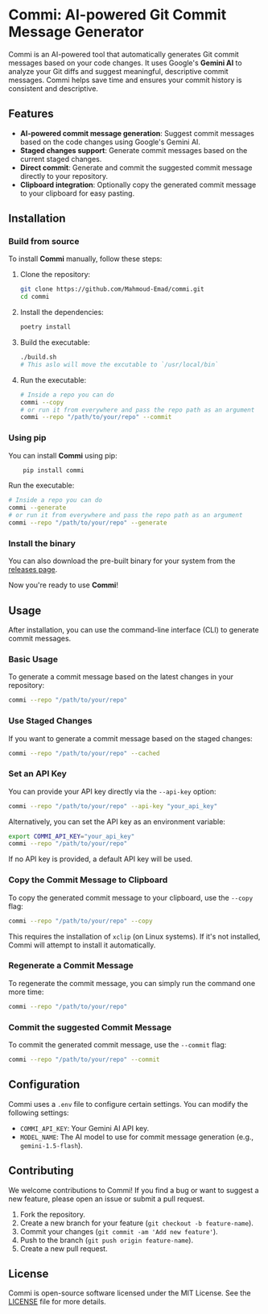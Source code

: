 # Commi: AI-powered Git Commit Message Generator

Commi is an AI-powered tool that automatically generates Git commit messages based on your code changes. It uses Google's **Gemini AI** to analyze your Git diffs and suggest meaningful, descriptive commit messages. Commi helps save time and ensures your commit history is consistent and descriptive.

## Features

- **AI-powered commit message generation**: Suggest commit messages based on the code changes using Google's Gemini AI.
- **Staged changes support**: Generate commit messages based on the current staged changes.
- **Direct commit**: Generate and commit the suggested commit message directly to your repository.
- **Clipboard integration**: Optionally copy the generated commit message to your clipboard for easy pasting.
<!-- - **Future updates**: Integration with CI/CD pipelines, support for different languages, and customizable commit message templates. -->

## Installation

### Build from source

To install **Commi** manually, follow these steps:

1. Clone the repository:

   ```bash
   git clone https://github.com/Mahmoud-Emad/commi.git
   cd commi
   ```

2. Install the dependencies:

   ```bash
   poetry install
   ```

3. Build the executable:

   ```bash
   ./build.sh
   # This aslo will move the excutable to `/usr/local/bin`
   ```

4. Run the executable:

   ```bash
   # Inside a repo you can do
   commi --copy
   # or run it from everywhere and pass the repo path as an argument
   commi --repo "/path/to/your/repo" --commit
   ```

### Using pip

You can install **Commi** using pip:

```bash
    pip install commi
```

Run the executable:

```bash
# Inside a repo you can do
commi --generate
# or run it from everywhere and pass the repo path as an argument
commi --repo "/path/to/your/repo" --generate
```

### Install the binary

You can also download the pre-built binary for your system from the [releases page](https://github.com/Mahmoud-Emad/commi/releases).

Now you're ready to use **Commi**!

## Usage

After installation, you can use the command-line interface (CLI) to generate commit messages.

### Basic Usage

To generate a commit message based on the latest changes in your repository:

```bash
commi --repo "/path/to/your/repo"
```

### Use Staged Changes

If you want to generate a commit message based on the staged changes:

```bash
commi --repo "/path/to/your/repo" --cached
```

### Set an API Key

You can provide your API key directly via the `--api-key` option:

```bash
commi --repo "/path/to/your/repo" --api-key "your_api_key"
```

Alternatively, you can set the API key as an environment variable:

```bash
export COMMI_API_KEY="your_api_key"
commi --repo "/path/to/your/repo"
```

If no API key is provided, a default API key will be used.

### Copy the Commit Message to Clipboard

To copy the generated commit message to your clipboard, use the `--copy` flag:

```bash
commi --repo "/path/to/your/repo" --copy
```

This requires the installation of `xclip` (on Linux systems). If it's not installed, Commi will attempt to install it automatically.

### Regenerate a Commit Message

To regenerate the commit message, you can simply run the command one more time:

```bash
commi --repo "/path/to/your/repo"
```

### Commit the suggested Commit Message

To commit the generated commit message, use the `--commit` flag:

```bash
commi --repo "/path/to/your/repo" --commit
```

## Configuration

Commi uses a `.env` file to configure certain settings. You can modify the following settings:

- `COMMI_API_KEY`: Your Gemini AI API key.
- `MODEL_NAME`: The AI model to use for commit message generation (e.g., `gemini-1.5-flash`).

## Contributing

We welcome contributions to Commi! If you find a bug or want to suggest a new feature, please open an issue or submit a pull request.

1. Fork the repository.
2. Create a new branch for your feature (`git checkout -b feature-name`).
3. Commit your changes (`git commit -am 'Add new feature'`).
4. Push to the branch (`git push origin feature-name`).
5. Create a new pull request.

## License

Commi is open-source software licensed under the MIT License. See the [LICENSE](LICENSE) file for more details.
